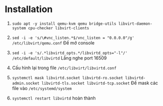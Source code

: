 # Installation

1. `sudo apt -y install qemu-kvm qemu bridge-utils libvirt-daemon-system cpu-checker libvirt-clients`

2. `sed -i -e 's/\#vnc_listen.*$/vnc_listen = "0.0.0.0"/g' /etc/libvirt/qemu.conf` Để mở console

3. `sed -i -e 's/.*libvirtd_opts.*/libvirtd_opts="-l"/' /etc/default/libvirtd` Lắng nghe port 16509

4. Cấu hình lại trong file `/etc/libvirt/libvirtd.conf`

5. `systemctl mask libvirtd.socket libvirtd-ro.socket libvirtd-admin.socket libvirtd-tls.socket libvirtd-tcp.socket` Để mask các file vào `/etc/systemd/system`

6. `systemctl restart libvirtd`  hoàn thành
